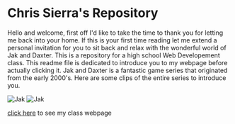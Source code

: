 # Chris Sierra's Repository
Hello and welcome, first off I'd like to take the time to thank you for letting me back into your home. If this is your first time reading let me extend a personal invitation for you to sit back and relax with the wonderful world of Jak and Daxter. 
This is a repository for a high school Web Developement class.
This readme file is dedicated to introduce you to my webpage before actually clicking it. Jak and Daxter is a fantastic game series that originated from the early 2000's. Here are some clips of the entire series to introduce you.

![Jak](http://psnprofiles.com/lib/img/games/bf812e/Lf0abf0.png)
![Jak](http://static.giantbomb.com/uploads/original/1/13757/886824-jak3_03.jpg)

[click here](http://csierramist.github.io/WPD) to see my class webpage
